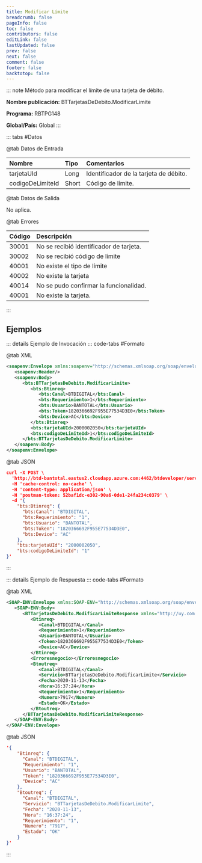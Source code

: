 ```yaml
---
title: Modificar Límite
breadcrumb: false
pageInfo: false
toc: false
contributors: false
editLink: false
lastUpdated: false
prev: false
next: false
comment: false
footer: false
backtotop: false
---
```


<!-- ABRE DATOS DEL MÉTODO -->
::: note Método para modificar el límite de una tarjeta de débito.

**Nombre publicación:** BTTarjetasDeDebito.ModificarLimite

**Programa:** RBTPG148

**Global/País:** Global
:::
<!-- CIERRA DATOS DEL MÉTODO -->

<!-- ABRE TABLA DE DATOS -->
::: tabs #Datos 

@tab Datos de Entrada

Nombre | Tipo | Comentarios
:--------- | :--------- | :---------
tarjetaUId | Long | Identificador de la tarjeta de débito.
codigoDeLimiteId | Short | Código de límite.

@tab Datos de Salida

No aplica.

@tab Errores

Código | Descripción
:--------- | :-----------
30001 | No se recibió identificador de tarjeta.
30002 | No se recibió código de límite
40001 | No existe el tipo de límite
40002 | No existe la tarjeta
40014 | No se pudo confirmar la funcionalidad.
40001 | No existe la tarjeta.
::: 
<!-- CIERRA TABLA DE DATOS -->

## **Ejemplos**

<!-- ABRE EJEMPLO DE INVOCACIÓN -->
::: details Ejemplo de Invocación 
::: code-tabs #Formato

@tab XML
```xml
<soapenv:Envelope xmlns:soapenv="http://schemas.xmlsoap.org/soap/envelope/" xmlns:bts="http://uy.com.dlya.bantotal/BTSOA/">
   <soapenv:Header/>
   <soapenv:Body>
      <bts:BTTarjetasDeDebito.ModificarLimite>
         <bts:Btinreq>
            <bts:Canal>BTDIGITAL</bts:Canal>
            <bts:Requerimiento>1</bts:Requerimiento>
            <bts:Usuario>BANTOTAL</bts:Usuario>
            <bts:Token>1820366692F955E77534D3E0</bts:Token>
            <bts:Device>AC</bts:Device>
         </bts:Btinreq>
         <bts:tarjetaUId>2000002050</bts:tarjetaUId>
         <bts:codigoDeLimiteId>1</bts:codigoDeLimiteId>
      </bts:BTTarjetasDeDebito.ModificarLimite>
   </soapenv:Body>
</soapenv:Envelope>
```

@tab JSON
```json
curl -X POST \
  'http://btd-bantotal.eastus2.cloudapp.azure.com:4462/btdeveloper/servlet/com.dlya.bantotal.odwsbt_BTTarjetasDeDebito_v1?ModificarLimite' \
  -H 'cache-control: no-cache' \
  -H 'content-type: application/json' \
  -H 'postman-token: 52baf1dc-e302-90a6-0de1-24fa234c0379' \
  -d '{
	"bts:Btinreq": {
	  "bts:Canal": "BTDIGITAL",
	  "bts:Requerimiento": "1",
	  "bts:Usuario": "BANTOTAL",
	  "bts:Token": "1820366692F955E77534D3E0",
	  "bts:Device": "AC"
	},
	"bts:tarjetaUId": "2000002050",
	"bts:codigoDeLimiteId": "1"
}'
```
:::
<!-- CIERRA EJEMPLO DE INVOCACIÓN -->

<!-- ABRE EJEMPLO DE RESPUESTA -->
::: details Ejemplo de Respuesta 
::: code-tabs #Formato

@tab XML
```xml
<SOAP-ENV:Envelope xmlns:SOAP-ENV="http://schemas.xmlsoap.org/soap/envelope/" xmlns:xsd="http://www.w3.org/2001/XMLSchema" xmlns:SOAP-ENC="http://schemas.xmlsoap.org/soap/encoding/" xmlns:xsi="http://www.w3.org/2001/XMLSchema-instance">
   <SOAP-ENV:Body>
      <BTTarjetasDeDebito.ModificarLimiteResponse xmlns="http://uy.com.dlya.bantotal/BTSOA/">
         <Btinreq>
            <Canal>BTDIGITAL</Canal>
            <Requerimiento>1</Requerimiento>
            <Usuario>BANTOTAL</Usuario>
            <Token>1820366692F955E77534D3E0</Token>
            <Device>AC</Device>
         </Btinreq>
         <Erroresnegocio></Erroresnegocio>
         <Btoutreq>
            <Canal>BTDIGITAL</Canal>
            <Servicio>BTTarjetasDeDebito.ModificarLimite</Servicio>
            <Fecha>2020-11-13</Fecha>
            <Hora>16:37:24</Hora>
            <Requerimiento>1</Requerimiento>
            <Numero>7917</Numero>
            <Estado>OK</Estado>
         </Btoutreq>
      </BTTarjetasDeDebito.ModificarLimiteResponse>
   </SOAP-ENV:Body>
</SOAP-ENV:Envelope>
```

@tab JSON
```json
'{
	"Btinreq": {
	  "Canal": "BTDIGITAL",
	  "Requerimiento": "1",
	  "Usuario": "BANTOTAL",
	  "Token": "1820366692F955E77534D3E0",
	  "Device": "AC"
	},
	"Btoutreq": {
	  "Canal": "BTDIGITAL",
	  "Servicio": "BTTarjetasDeDebito.ModificarLimite",
	  "Fecha": "2020-11-13",
	  "Hora": "16:37:24",
	  "Requerimiento": "1",
	  "Numero": "7917",
	  "Estado": "OK"
	}
}'
```
::: 
<!-- CIERRA EJEMPLO DE RESPUESTA -->